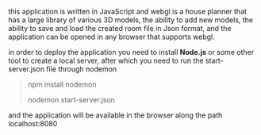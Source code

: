 this application is written in JavaScript and webgl is a house planner 
that has a large library of various 3D models, the ability to add new models, 
the ability to save and load the created room file in Json format, 
and the application can be opened in any browser that supports webgl. 

in order to deploy the application you need to install **Node.js** or some other tool to create a local server, 
after which you need to run the start-server.json file through nodemon 
> npm install nodemon
> 
> nodemon start-server.json

and the application will be available in the browser along the path localhost:8080
